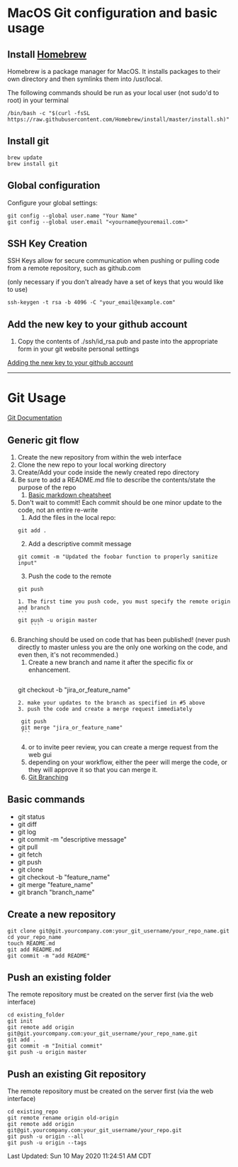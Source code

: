 # MacOS Git configuration and basic usage

## Install [Homebrew](https://brew.sh)
  Homebrew is a package manager for MacOS.  It installs packages to their own directory and then symlinks them into /usr/local. 

The following commands should be run as your local user (not sudo'd to root) in your terminal

```
/bin/bash -c "$(curl -fsSL https://raw.githubusercontent.com/Homebrew/install/master/install.sh)"
```

## Install git 
```
brew update
brew install git
```

## Global configuration
Configure your global settings:

```
git config --global user.name "Your Name"
git config --global user.email "<yourname@youremail.com>"
```


## SSH Key Creation 
SSH Keys allow for secure communication when pushing or pulling code from a remote repository, such as github.com

  (only necessary if you don't already have a set of keys that you would like to use)

```
ssh-keygen -t rsa -b 4096 -C "your_email@example.com"
```

## Add the new key to your github account
1) Copy the contents of ./ssh/id_rsa.pub and paste into the appropriate form in your git website personal settings

  [Adding the new key to your github account](https://help.github.com/en/github/authenticating-to-github/adding-a-new-ssh-key-to-your-github-account)


---
# Git Usage
[Git Documentation](https://git-scm.com/docs)

## Generic git flow
1. Create the new repository from within the web interface
2. Clone the new repo to your local working directory
3. Create/Add your code inside the newly created repo directory
4. Be sure to add a README.md file to describe the contents/state the purpose of the repo
    1. [Basic markdown cheatsheet](https://github.com/adam-p/markdown-here/wiki/Markdown-Cheatsheet)
5. Don't wait to commit!  Each commit should be one minor update to the code, not an entire re-write
    1. Add the files in the local repo: 
	```
	git add .
	```
    2. Add a descriptive commit message
	```
	git commit -m "Updated the foobar function to properly sanitize input"
	```
    3. Push the code to the remote
	```
	git push
	```
       1. The first time you push code, you must specify the remote origin and branch
	   ```
	   git push -u origin master
           ```

6. Branching should be used on code that has been published! (never push directly to master unless you are the only one working on the code, and even then, it's not recommended.)
    1. Create a new branch and name it after the specific fix or enhancement.
        ```
	git checkout -b "jira_or_feature_name"
	```
    2. make your updates to the branch as specified in #5 above
    3. push the code and create a merge request immediately
	```
        git push
        git merge "jira_or_feature_name"
        ```
    4. or to invite peer review, you can create a merge request from the web gui
    5. depending on your workflow, either the peer will merge the code, or they will approve it so that you can merge it.
    6. [Git Branching](https://git-scm.com/book/en/v2/Git-Branching-Basic-Branching-and-Merging)

## Basic commands
* git status
* git diff 
* git log
* git commit -m "descriptive message"
* git pull
* git fetch
* git push
* git clone <git repository url>
* git checkout -b "feature_name" 
* git merge "feature_name"
* git branch "branch_name"

## Create a new repository
```
git clone git@git.yourcompany.com:your_git_username/your_repo_name.git
cd your_repo_name
touch README.md
git add README.md
git commit -m "add README"
```

## Push an existing folder
The remote repository must be created on the server first (via the web interface)

```
cd existing_folder
git init
git remote add origin git@git.yourcompany.com:your_git_username/your_repo_name.git
git add .
git commit -m "Initial commit"
git push -u origin master
```

## Push an existing Git repository
The remote repository must be created on the server first (via the web interface)

```
cd existing_repo
git remote rename origin old-origin
git remote add origin git@git.yourcompany.com:your_git_username/your_repo.git
git push -u origin --all
git push -u origin --tags
```
Last Updated: Sun 10 May 2020 11:24:51 AM CDT
